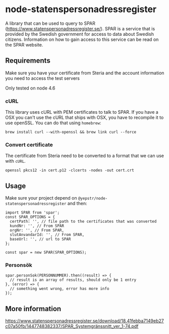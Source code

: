 # node-statenspersonadressregister
A library that can be used to query to SPAR (https://www.statenspersonadressregister.se/).
SPAR is a service that is provided by the Swedish government for access to data about Swedish citizens.
Information on how to gain access to this service can be read on the SPAR website.

## Requirements
Make sure you have your certificate from Steria and the account information you need to access the test servers

Only tested on node 4.6


### cURL
This library uses cURL with PEM certificates to talk to SPAR. If you have a OSX
you can't use the cURL that ships with OSX, you have to recompile it to use openSSL.
You can do that using `homebrew`:
```
brew install curl --with-openssl && brew link curl --force
```

### Convert certificate
The certificate from Steria need to be converted to a format that we can use with `cURL`.
```
openssl pkcs12 -in cert.p12 -clcerts -nodes -out cert.crt
```

## Usage

Make sure your project depend on `@yepstr/node-statenspersonadressregister` and then:

```
import SPAR from 'spar';
const SPAR_OPTIONS = {
  certPath: '', // file path to the certificates that was converted
  kundNr: '', // From SPAR
  orgNr: '', // From SPAR,
  slutAnvandarId: '', // From SPAR,
  baseUrl: '', // url to SPAR
};

const spar = new SPAR(SPAR_OPTIONS);
```

### Personsök

```
spar.personSok(PERSONNUMMER).then((result) => {
  // result is an array of results, should only be 1 entry
}, (error) => {
  // something went wrong, error has more info
});
```


## More information
https://www.statenspersonadressregister.se/download/18.41febba7149eb27c07a50fb/1447748382337/SPAR_Systemgränssnitt_ver_1-74.pdf
